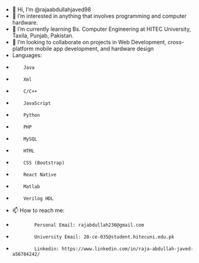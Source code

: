 - 👋 Hi, I’m @rajaabdullahjaved98
- 👀 I’m interested in anything that involves programming and computer hardware.
- 🌱 I’m currently learning Bs. Computer Engineering at HITEC University, Taxila, Punjab, Pakistan.
- 💞️ I’m looking to collaborate on projects in Web Development, cross-platform mobile app development, and hardware design
-    Languages:
-         Java
-         Xml
-         C/C++
-         JavaScript
-         Python
-         PHP
-         MySQL
-         HTML
-         CSS (Bootstrap)
-         React Native
-         Matlab
-         Verilog HDL 
- 📫 How to reach me:
-             Personal Email: rajabdullah236@gmail.com
-             University Email: 20-ce-035@student.hitecuni.edu.pk
-             Linkedin: https://www.linkedin.com/in/raja-abdullah-javed-a56784242/

<!---
rajaabdullahjaved98/rajaabdullahjaved98 is a ✨ special ✨ repository because its `README.md` (this file) appears on your GitHub profile.
You can click the Preview link to take a look at your changes.
--->
